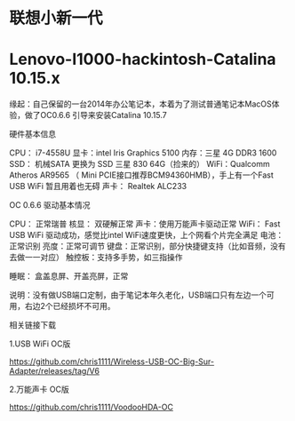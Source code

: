 
# 联想小新一代 

# Lenovo-I1000-hackintosh-Catalina 10.15.x  

缘起：自己保留的一台2014年办公笔记本，本着为了测试普通笔记本MacOS体验，做了OC0.6.6 引导来安装Catalina 10.15.7

硬件基本信息

CPU： i7-4558U
显卡：intel Iris Graphics 5100
内存：三星 4G DDR3 1600
SSD： 机械SATA 更换为 SSD 三星 830 64G（捡来的）
WiFi：Qualcomm  Atheros AR9565 （ Mini PCIE接口推荐BCM94360HMB），手上有一个Fast USB WiFi 暂且用着也无碍
声卡： Realtek ALC233

OC 0.6.6 驱动基本情况

CPU： 正常瑞普
核显： 双硬解正常
声卡：使用万能声卡驱动正常
WiFi： Fast USB WiFi 驱动成功，感觉比intel WiFi速度更快，上个网看个片完全满足
电池：正常识别
亮度：正常可调节
键盘：正常识别，部分快捷键支持（比如音频，没有去做一一对应）
触控板：支持多手势，如三指操作

睡眠： 盒盖息屏、开盖亮屏，正常

说明：没有做USB端口定制，由于笔记本年久老化，USB端口只有左边一个可用，右边2个已经损坏不可用。

相关链接下载

1.USB WiFi OC版

https://github.com/chris1111/Wireless-USB-OC-Big-Sur-Adapter/releases/tag/V6

2.万能声卡 OC版

https://github.com/chris1111/VoodooHDA-OC


